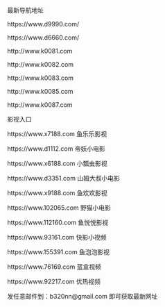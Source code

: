 最新导航地址
<p></p>
https://www.d9990.com/
<p></p>
https://www.d6660.com/
<p></p>
http://www.k0081.com
<p></p>
http://www.k0082.com
<p></p>
http://www.k0083.com
<p></p>
http://www.k0085.com
<p></p>
http://www.k0087.com
<p></p>
影视入口
<p></p>
https://www.x7188.com  鱼乐乐影视<p></p>
https://www.d1112.com  帝妖小电影<p></p>
https://www.x6188.com  小瓢虫影视<p></p>
https://www.d3351.com  山姆大叔小电影<p></p>
https://www.x9188.com  鱼欢欢影视<p></p>
https://www.102065.com  野猫小电影<p></p>
https://www.112160.com  鱼悦悦影视<p></p>
https://www.93161.com  快影小视频<p></p>
https://www.155391.com  鱼泡泡影视<p></p>
https://www.76169.com  蓝盒视频<p></p>
https://www.92217.com  优热视频<p></p>
发任意邮件到：b320nn@gmail.com 即可获取最新网址

